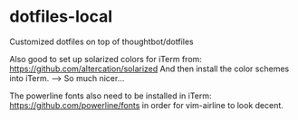 # dotfiles-local

Customized dotfiles on top of thoughtbot/dotfiles

Also good to set up solarized colors for iTerm from:
https://github.com/altercation/solarized
And then install the color schemes into iTerm.
--> So much nicer...

The powerline fonts also need to be installed in iTerm:
https://github.com/powerline/fonts
in order for vim-airline to look decent.
